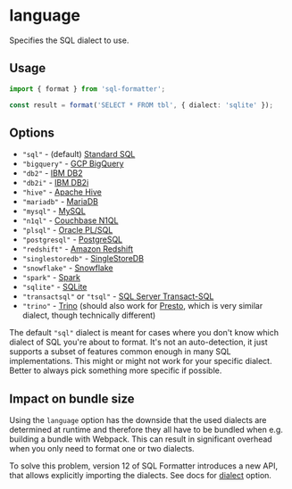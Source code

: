 # language

Specifies the SQL dialect to use.

## Usage

```ts
import { format } from 'sql-formatter';

const result = format('SELECT * FROM tbl', { dialect: 'sqlite' });
```

## Options

- `"sql"` - (default) [Standard SQL][]
- `"bigquery"` - [GCP BigQuery][]
- `"db2"` - [IBM DB2][]
- `"db2i"` - [IBM DB2i][]
- `"hive"` - [Apache Hive][]
- `"mariadb"` - [MariaDB][]
- `"mysql"` - [MySQL][]
- `"n1ql"` - [Couchbase N1QL][]
- `"plsql"` - [Oracle PL/SQL][]
- `"postgresql"` - [PostgreSQL][]
- `"redshift"` - [Amazon Redshift][]
- `"singlestoredb"` - [SingleStoreDB][]
- `"snowflake"` - [Snowflake][]
- `"spark"` - [Spark][]
- `"sqlite"` - [SQLite][sqlite]
- `"transactsql"` or `"tsql"` - [SQL Server Transact-SQL][tsql]
- `"trino"` - [Trino][] (should also work for [Presto][], which is very similar dialect, though technically different)

The default `"sql"` dialect is meant for cases where you don't know which dialect of SQL you're about to format.
It's not an auto-detection, it just supports a subset of features common enough in many SQL implementations.
This might or might not work for your specific dialect.
Better to always pick something more specific if possible.

## Impact on bundle size

Using the `language` option has the downside that the used dialects are determined at runtime
and therefore they all have to be bundled when e.g. building a bundle with Webpack.
This can result in significant overhead when you only need to format one or two dialects.

To solve this problem, version 12 of SQL Formatter introduces a new API,
that allows explicitly importing the dialects.
See docs for [dialect][] option.

[standard sql]: https://en.wikipedia.org/wiki/SQL:2011
[gcp bigquery]: https://cloud.google.com/bigquery
[ibm db2]: https://www.ibm.com/analytics/us/en/technology/db2/
[ibm db2i]: https://www.ibm.com/docs/en/i/7.5?topic=overview-db2-i
[apache hive]: https://hive.apache.org/
[mariadb]: https://mariadb.com/
[mysql]: https://www.mysql.com/
[couchbase n1ql]: http://www.couchbase.com/n1ql
[oracle pl/sql]: http://www.oracle.com/technetwork/database/features/plsql/index.html
[postgresql]: https://www.postgresql.org/
[presto]: https://prestodb.io/docs/current/
[amazon redshift]: https://docs.aws.amazon.com/redshift/latest/dg/cm_chap_SQLCommandRef.html
[singlestoredb]: https://docs.singlestore.com/managed-service/en/reference.html
[snowflake]: https://docs.snowflake.com/en/index.html
[spark]: https://spark.apache.org/docs/latest/api/sql/index.html
[sqlite]: https://sqlite.org/index.html
[trino]: https://trino.io/docs/current/
[tsql]: https://docs.microsoft.com/en-us/sql/sql-server/
[dialect]: ./dialect.md
